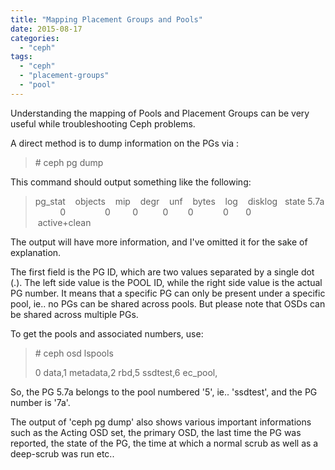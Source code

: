 ```yaml
---
title: "Mapping Placement Groups and Pools"
date: 2015-08-17
categories:
  - "ceph"
tags:
  - "ceph"
  - "placement-groups"
  - "pool"
---
```


Understanding the mapping of Pools and Placement Groups can be very useful while troubleshooting Ceph problems.

A direct method is to dump information on the PGs via :

> \# ceph pg dump

This command should output something like the following:

> pg\_stat    objects    mip    degr    unf    bytes    log    disklog   state 5.7a           0                0         0          0        0            0       0            active+clean

The output will have more information, and I've omitted it for the sake of explanation.

The first field is the PG ID, which are two values separated by a single dot (.). The left side value is the POOL ID, while the right side value is the actual PG number. It means that a specific PG can only be present under a specific pool, ie.. no PGs can be shared across pools. But please note that OSDs can be shared across multiple PGs.

To get the pools and associated numbers, use:

> \# ceph osd lspools
>
> 0 data,1 metadata,2 rbd,5 ssdtest,6 ec\_pool,

So, the PG 5.7a belongs to the pool numbered '5', ie.. 'ssdtest', and the PG number is '7a'.

The output of 'ceph pg dump' also shows various important informations such as the Acting OSD set, the primary OSD, the last time the PG was reported, the state of the PG, the time at which a normal scrub as well as a deep-scrub was run etc..
